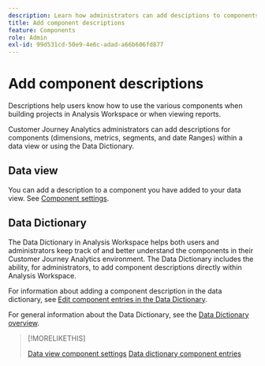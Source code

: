 ```yaml
---
description: Learn how administrators can add desciptions to components using a data view or the data dictionary.
title: Add component descriptions
feature: Components
role: Admin
exl-id: 99d531cd-50e9-4e6c-adad-a66b606fd877
---
```

# Add component descriptions

Descriptions help users know how to use the various components when building projects in Analysis Workspace or when viewing reports. 

Customer Journey Analytics administrators can add descriptions for components (dimensions, metrics, segments, and date Ranges) within a data view or using the Data Dictionary. 

## Data view

You can add a description to a component you have added to your data view. See [Component settings](/help/data-views/component-settings/overview.md).

## Data Dictionary

The Data Dictionary in Analysis Workspace helps both users and administrators keep track of and better understand the components in their Customer Journey Analytics environment. The Data Dictionary includes the ability, for administrators, to add component descriptions directly within Analysis Workspace. 

For information about adding a component description in the data dictionary, see [Edit component entries in the Data Dictionary](/help/components/data-dictionary/edit-entries-data-dictionary.md).

For general information about the Data Dictionary, see the [Data Dictionary overview](/help/components/data-dictionary/data-dictionary-overview.md).

>[!MORELIKETHIS]
>
>[Data view component settings](/help/data-views/component-settings/overview.md)
>[Data dictionary component entries](/help/components/data-dictionary/edit-entries-data-dictionary.md)
>
